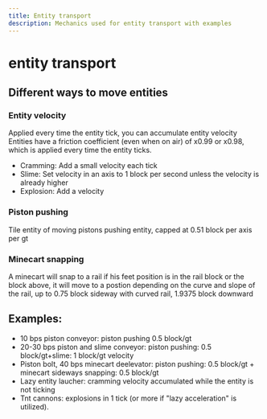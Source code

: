 ```yaml
---
title: Entity transport
description: Mechanics used for entity transport with examples
---
```


# entity transport

## Different ways to move entities
### Entity velocity
Applied every time the entity tick, you can accumulate entity velocity
Entities have a friction coefficient (even when on air) of x0.99 or x0.98, which is applied every time the entity ticks.
- Cramming: Add a small velocity each tick
- Slime: Set velocity in an axis to 1 block per second unless the velocity is already higher
- Explosion: Add a velocity
### Piston pushing  
Tile entity of moving pistons pushing entity, capped at 0.51 block per axis per gt
### Minecart snapping
A minecart will snap to a rail if his feet position is in the rail block or the block above, it will move to a postion depending on the curve and slope of the rail, up to 0.75 block sideway with curved rail, 1.9375 block downward

## Examples: 
- 10 bps piston conveyor: piston pushing 0.5 block/gt
- 20-30 bps piston and slime conveyor: piston pushing: 0.5 block/gt+slime: 1 block/gt velocity
- Piston bolt, 40 bps minecart deelevator: piston pushing: 0.5 block/gt + minecart sideways snapping: 0.5 block/gt
- Lazy entity laucher: cramming velocity accumulated while the entity is not ticking
- Tnt cannons: explosions in 1 tick (or more if "lazy acceleration" is utilized).
